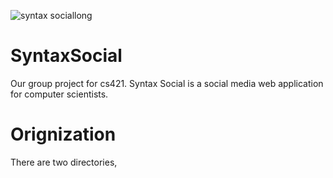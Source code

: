 
![syntax sociallong](https://github.com/user-attachments/assets/7dd29700-5dfb-42ff-b2d5-a27ab8d719a3)




# SyntaxSocial
Our group project for cs421. Syntax Social is a social media web application for computer scientists.

# Orignization
There are two directories, 
